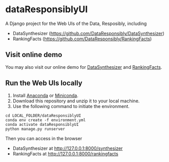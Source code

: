 # dataResponsiblyUI
A Django project for the Web UIs of the Data, Resposibly, including

- DataSynthesizer (https://github.com/DataResponsibly/DataSynthesizer)
- RankingFacts (https://github.com/DataResponsibly/RankingFacts)

## Visit online demo

You may also visit our online demo for [DataSynthesizer](https://dataresponsibly.enginnering.nyu.edu/synthesizer) and [RankingFacts](https://dataresponsibly.enginnering.nyu.edu/rankingfacts).

## Run the Web UIs locally

1. Install [Anaconda](https://www.anaconda.com/) or [Miniconda](https://docs.conda.io/en/latest/miniconda.html).
2. Download this repository and unzip it to your local machine.
3. Use the following command to initiate the environment.

```
cd LOCAL_FOLDER/dataResponsiblyUI
conda env create -f environment.yml
conda activate dataResponsiblyUI
python manage.py runserver
```

Then you can access in the browser

- DataSynthesizer at http://127.0.0.1:8000/synthesizer
- RankingFacts at http://127.0.0.1:8000/rankingfacts

